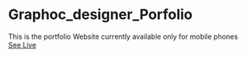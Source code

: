 # Graphoc_designer_Porfolio
This is the portfolio Website currently available only for mobile phones<br>
<a href="https://ganeshparmar.github.io/Graphoc_designer_Porfolio/" target="/blank">See Live</a>
